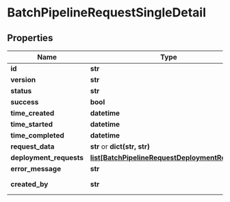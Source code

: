 # BatchPipelineRequestSingleDetail

## Properties
Name | Type | Notes
------------ | ------------- | -------------
**id** | **str** | 
**version** | **str** | 
**status** | **str** | 
**success** | **bool** | [optional] 
**time_created** | **datetime** | 
**time_started** | **datetime** | [optional] 
**time_completed** | **datetime** | [optional] 
**request_data** | **str** or **dict(str, str)** | [optional] 
**deployment_requests** | [**list[BatchPipelineRequestDeploymentRequest]**](BatchPipelineRequestDeploymentRequest.md) | 
**error_message** | **str** | [optional] 
**created_by** | **str** | [optional] [readonly] 



